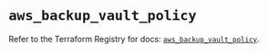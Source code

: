 # `aws_backup_vault_policy`

Refer to the Terraform Registry for docs: [`aws_backup_vault_policy`](https://registry.terraform.io/providers/hashicorp/aws/5.52.0/docs/resources/backup_vault_policy).
